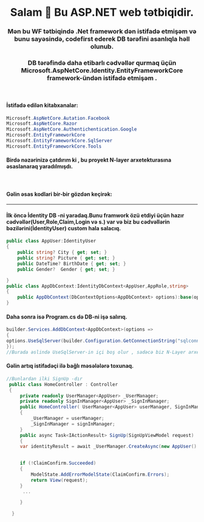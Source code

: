 <h1 align="center">Salam 👋 Bu ASP.NET web  tətbiqidir.</h1>
<h3 align="center">Mən bu WF tətbiqində .Net framework dən istifadə etmişəm və bunu sayəsində, codefirst ederek DB tərəfini asanlıqla həll olunub.</h3>
<h3 align="center">DB tərəfində daha etibarlı cədvəllər qurmaq  üçün Microsoft.AspNetCore.Identity.EntityFrameworkCore framework-ündən  istifadə etmişəm .</h3>
<br/>
<h4 align="left">İstifadə edilən kitabxanalar:</h4>

```c#
Microsoft.AspNetCore.Autation.Facebook
Microsoft.AspNetCore.Razor
Microsoft.AspNetCore.Authentichentication.Google
Microsoft.EntityFrameworkCore
Microsoft.EntityFrameworkCore.SqlServer
Microsoft.EntityFrameworkCore.Tools
```
<h4 align="left">Birdə nəzərinizə çatdırım ki , bu proyekt N-layer arxetekturasına əsaslanaraq yaradılmışdı.</h4>
<br/>
<h4 align="left">Gəlin əsas kodlari bir-bir gözdən keçirək:</h4>
<hr/>

<h4 align="left">İlk öncə İdentity DB -ni yaradaq.Bunu framwork özü etdiyi üçün  hazır cədvəllər(User,Role,Claim,Login və s.) var və biz bu cədvəllərin  bəzilərini(İdentityUser)  custom hala salacıq.</h4>

```c#
public class AppUser:IdentityUser
{
    public string? City { get; set; }
    public string? Picture { get; set; }
    public DateTime? BirthDate { get; set; }
    public Gender?  Gender { get; set; }

}
public class AppDbContext:IdentityDbContext<AppUser,AppRole,string>
{
    public AppDbContext(DbContextOptions<AppDbContext> options):base(options) { }
}
```
<h4 align="left">Daha sonra isə Program.cs də DB-ni işə salırıq.</h4>

```c#
builder.Services.AddDbContext<AppDbContext>(options =>
{
options.UseSqlServer(builder.Configuration.GetConnectionString("sqlconnect")).UseSqlServer(x => x.MigrationsAssembly("user_register.repository"));
});
//Burada əslində UseSqlServer-in içi boş olur , sadəcə biz N-Layer arxetekturasından istidadə edrirk deye, DB -ni başqa bir class library-dən çəkidiyimiz üçün MigrationAssembly metodundan istifadə edirik
```
<h4 align="left">Gəlin artıq istifadəçi ilə bağlı məsələlərə toxunaq.</h4>

```c#
//Bunlardan ilki SignUp -dır
 public class HomeController : Controller
 {
     private readonly UserManager<AppUser> _UserManager;
     private readonly SignInManager<AppUser> _SignInManager;
     public HomeController( UserManager<AppUser> userManager, SignInManager<AppUser> signInManager)
     {
         _UserManager = userManager;
         _SignInManager = signInManager;
     }
     public async Task<IActionResult> SignUp(SignUpViewModel request)
     {
     var identityResult = await _UserManager.CreateAsync(new AppUser() { Email = request.Email, UserName = request.UserName, PhoneNumber = request.Phone }, request.Password);

     
     if (!ClaimConfirm.Succeeded)
     {
         ModelState.AddErrorModelState(ClaimConfirm.Errors);
         return View(request);
     }
      ...

     }
        
  }
```





